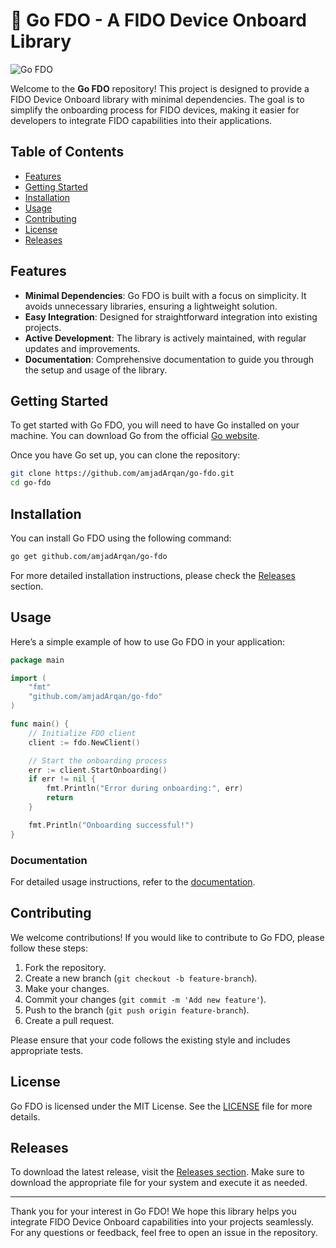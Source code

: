 # 🚀 Go FDO - A FIDO Device Onboard Library

![Go FDO](https://img.shields.io/badge/Go%20FDO-FIDO%20Device%20Onboard-brightgreen)

Welcome to the **Go FDO** repository! This project is designed to provide a FIDO Device Onboard library with minimal dependencies. The goal is to simplify the onboarding process for FIDO devices, making it easier for developers to integrate FIDO capabilities into their applications.

## Table of Contents

- [Features](#features)
- [Getting Started](#getting-started)
- [Installation](#installation)
- [Usage](#usage)
- [Contributing](#contributing)
- [License](#license)
- [Releases](#releases)

## Features

- **Minimal Dependencies**: Go FDO is built with a focus on simplicity. It avoids unnecessary libraries, ensuring a lightweight solution.
- **Easy Integration**: Designed for straightforward integration into existing projects.
- **Active Development**: The library is actively maintained, with regular updates and improvements.
- **Documentation**: Comprehensive documentation to guide you through the setup and usage of the library.

## Getting Started

To get started with Go FDO, you will need to have Go installed on your machine. You can download Go from the official [Go website](https://golang.org/dl/).

Once you have Go set up, you can clone the repository:

```bash
git clone https://github.com/amjadArqan/go-fdo.git
cd go-fdo
```

## Installation

You can install Go FDO using the following command:

```bash
go get github.com/amjadArqan/go-fdo
```

For more detailed installation instructions, please check the [Releases](https://github.com/amjadArqan/go-fdo/releases) section.

## Usage

Here’s a simple example of how to use Go FDO in your application:

```go
package main

import (
    "fmt"
    "github.com/amjadArqan/go-fdo"
)

func main() {
    // Initialize FDO client
    client := fdo.NewClient()

    // Start the onboarding process
    err := client.StartOnboarding()
    if err != nil {
        fmt.Println("Error during onboarding:", err)
        return
    }

    fmt.Println("Onboarding successful!")
}
```

### Documentation

For detailed usage instructions, refer to the [documentation](https://github.com/amjadArqan/go-fdo/docs).

## Contributing

We welcome contributions! If you would like to contribute to Go FDO, please follow these steps:

1. Fork the repository.
2. Create a new branch (`git checkout -b feature-branch`).
3. Make your changes.
4. Commit your changes (`git commit -m 'Add new feature'`).
5. Push to the branch (`git push origin feature-branch`).
6. Create a pull request.

Please ensure that your code follows the existing style and includes appropriate tests.

## License

Go FDO is licensed under the MIT License. See the [LICENSE](LICENSE) file for more details.

## Releases

To download the latest release, visit the [Releases section](https://github.com/amjadArqan/go-fdo/releases). Make sure to download the appropriate file for your system and execute it as needed.

---

Thank you for your interest in Go FDO! We hope this library helps you integrate FIDO Device Onboard capabilities into your projects seamlessly. For any questions or feedback, feel free to open an issue in the repository.